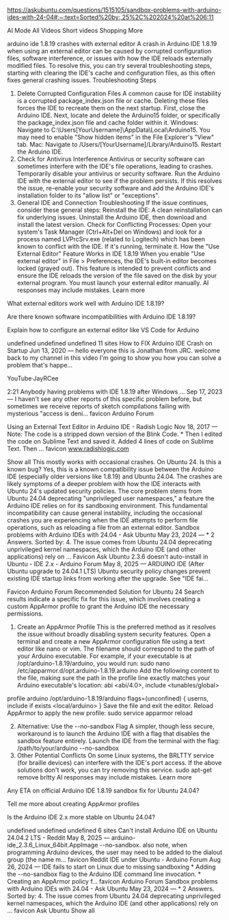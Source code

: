 https://askubuntu.com/questions/1515105/sandbox-problems-with-arduino-ides-with-24-04#:~:text=Sorted%20by:,25%2C%202024%20at%206:11


AI Mode
All
Videos
Short videos
Shopping
More


arduino ide 1.8.19 crashes with external editor
A crash in Arduino IDE 1.8.19 when using an external editor can be caused by corrupted configuration files, software interference, or issues with how the IDE reloads externally modified files.
To resolve this, you can try several troubleshooting steps, starting with clearing the IDE's cache and configuration files, as this often fixes general crashing issues. 
Troubleshooting Steps
1. Delete Corrupted Configuration Files
A common cause for IDE instability is a corrupted package_index.json file or cache. Deleting these files forces the IDE to recreate them on the next startup. 
First, close the Arduino IDE.
Next, locate and delete the Arduino15 folder, or specifically the package_index.json file and cache folder within it.
Windows: Navigate to C:\Users\[YourUsername]\AppData\Local\Arduino15. You may need to enable "Show hidden items" in the File Explorer's "View" tab.
Mac: Navigate to /Users/[YourUsername]/Library/Arduino15.
Restart the Arduino IDE. 
2. Check for Antivirus Interference
Antivirus or security software can sometimes interfere with the IDE's file operations, leading to crashes. 
Temporarily disable your antivirus or security software.
Run the Arduino IDE with the external editor to see if the problem persists.
If this resolves the issue, re-enable your security software and add the Arduino IDE's installation folder to its "allow list" or "exceptions". 
3. General IDE and Connection Troubleshooting
If the issue continues, consider these general steps:
Reinstall the IDE: A clean reinstallation can fix underlying issues. Uninstall the Arduino IDE, then download and install the latest version.
Check for Conflicting Processes: Open your system's Task Manager (Ctrl+Alt+Del on Windows) and look for a process named LVPrcSrv.exe (related to Logitech) which has been known to conflict with the IDE. If it's running, terminate it. 
How the "Use External Editor" Feature Works in IDE 1.8.19
When you enable "Use external editor" in File > Preferences, the IDE's built-in editor becomes locked (grayed out). This feature is intended to prevent conflicts and ensure the IDE reloads the version of the file saved on the disk by your external program. You must launch your external editor manually. 
AI responses may include mistakes. Learn more




What external editors work well with Arduino IDE 1.8.19?

Are there known software incompatibilities with Arduino IDE 1.8.19?

Explain how to configure an external editor like VS Code for Arduino

undefined
undefined
undefined
11 sites
How to FIX Arduino IDE Crash on Startup
Jun 13, 2020 — hello everyone this is Jonathan from JRC. welcome back to my channel in this video I'm going to show you how you can solve a problem that's happe...


YouTube·JayRCee

2:21
Anybody having problems with IDE 1.8.19 after Windows ...
Sep 17, 2023 — I haven't see any other reports of this specific problem before, but sometimes we receive reports of sketch compilations failing with mysterious "access is deni...
favicon
Arduino Forum

Using an External Text Editor in Arduino IDE - Radish Logic
Nov 18, 2017 — Note: The code is a stripped down version of the Blink Code. * Then I edited the code on Sublime Text and saved it. Added 4 lines of code on Sublime Text. Then ...
favicon
www.radishlogic.com

Show all
This mostly works with occasional crashes.  On Ubuntu 24.  Is this a known bug?
Yes, this is a known compatibility issue between the Arduino IDE (especially older versions like 1.8.19) and Ubuntu 24.04. The crashes are likely symptoms of a deeper problem with how the IDE interacts with Ubuntu 24's updated security policies. 
The core problem stems from Ubuntu 24.04 deprecating "unprivileged user namespaces," a feature the Arduino IDE relies on for its sandboxing environment. This fundamental incompatibility can cause general instability, including the occasional crashes you are experiencing when the IDE attempts to perform file operations, such as reloading a file from an external editor. 
Sandbox problems with Arduino IDEs with 24.04 - Ask Ubuntu
May 23, 2024 — * 2 Answers. Sorted by: 4. The issue comes from Ubuntu 24.04 deprecating unprivileged kernel namespaces, which the Arduino IDE (and other applications) rely on ...
Favicon
Ask Ubuntu
2.3.6 doesn't auto-install in Ubuntu - IDE 2.x - Arduino Forum
May 8, 2025 — ARDUINO IDE (After Ubuntu upgrade to 24.04.1 LTS) Ubuntu security policy changes prevent existing IDE startup links from working after the upgrade. See "IDE fai...

Favicon
Arduino Forum
Recommended Solution for Ubuntu 24
Search results indicate a specific fix for this issue, which involves creating a custom AppArmor profile to grant the Arduino IDE the necessary permissions. 
1. Create an AppArmor Profile
This is the preferred method as it resolves the issue without broadly disabling system security features. 
Open a terminal and create a new AppArmor configuration file using a text editor like nano or vim. The filename should correspond to the path of your Arduino executable. For example, if your executable is at /opt/arduino-1.8.19/arduino, you would run:
sudo nano /etc/apparmor.d/opt.arduino-1.8.19.arduino
Add the following content to the file, making sure the path in the profile line exactly matches your Arduino executable's location:
abi <abi/4.0>,
include <tunables/global>

profile arduino /opt/arduino-1.8.19/arduino flags=(unconfined) {
  userns,
  include if exists <local/arduino>
}
Save the file and exit the editor.
Reload AppArmor to apply the new profile:
sudo service apparmor reload
 
2. Alternative: Use the --no-sandbox Flag
A simpler, though less secure, workaround is to launch the Arduino IDE with a flag that disables the sandbox feature entirely. 
Launch the IDE from the terminal with the flag:
/path/to/your/arduino --no-sandbox
3. Other Potential Conflicts
On some Linux systems, the BRLTTY service (for braille devices) can interfere with the IDE's port access. If the above solutions don't work, you can try removing this service. 
sudo apt-get remove brltty
AI responses may include mistakes. Learn more




Any ETA on official Arduino IDE 1.8.19 sandbox fix for Ubuntu 24.04?

Tell me more about creating AppArmor profiles

Is the Arduino IDE 2.x more stable on Ubuntu 24.04?

undefined
undefined
undefined
6 sites
Can't install Arduino IDE on Ubuntu 24.04.2 LTS - Reddit
May 8, 2025 — arduino-ide_2.3.6_Linux_64bit.AppImage --no-sandbox. also note, when programming Arduino devices, the user may need to be added to the dialout group (the name m...
favicon
Reddit
IDE under Ubuntu - Arduino Forum
Aug 26, 2024 — IDE fails to start on Linux due to missing sandboxing * Adding the --no-sandbox flag to the Arduino IDE command line invocation. * Creating an AppArmor policy f...
favicon
Arduino Forum
Sandbox problems with Arduino IDEs with 24.04 - Ask Ubuntu
May 23, 2024 — * 2 Answers. Sorted by: 4. The issue comes from Ubuntu 24.04 deprecating unprivileged kernel namespaces, which the Arduino IDE (and other applications) rely on ...
favicon
Ask Ubuntu
Show all